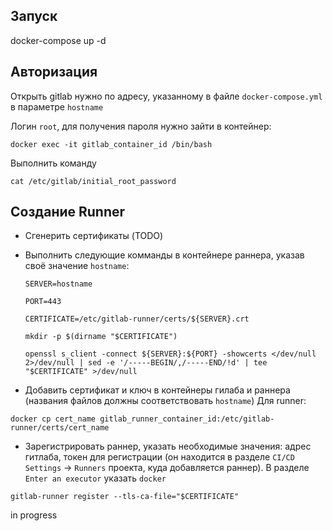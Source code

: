 ## Запуск
docker-compose up -d

## Авторизация
Открыть gitlab нужно по адресу, указанному в файле `docker-compose.yml` в параметре `hostname`

Логин `root`, для получения пароля нужно зайти в контейнер:

```
docker exec -it gitlab_container_id /bin/bash
```

Выполнить команду

```
cat /etc/gitlab/initial_root_password
```

## Создание Runner

- Сгенерить сертификаты (TODO)
- Выполнить следующие комманды в контейнере раннера, указав своё значение `hostname`:

  `SERVER=hostname`
  
  `PORT=443`
  
  `CERTIFICATE=/etc/gitlab-runner/certs/${SERVER}.crt`
  
  `mkdir -p $(dirname "$CERTIFICATE")`
  
  `openssl s_client -connect ${SERVER}:${PORT} -showcerts </dev/null 2>/dev/null | sed -e '/-----BEGIN/,/-----END/!d' | tee "$CERTIFICATE" >/dev/null`


- Добавить сертификат и ключ в контейнеры гилаба и раннера (названия файлов должны соответствовать `hostname`)
Для runner:

```
docker cp cert_name gitlab_runner_container_id:/etc/gitlab-runner/certs/cert_name
```

- Зарегистрировать раннер, указать необходимые значения: адрес гитлаба, токен для регистрации
(он находится в разделе `CI/CD Settings` -> `Runners` проекта, куда добавляется раннер).
В разделе `Enter an executor` указать `docker`

```
gitlab-runner register --tls-ca-file="$CERTIFICATE"
```

in progress
